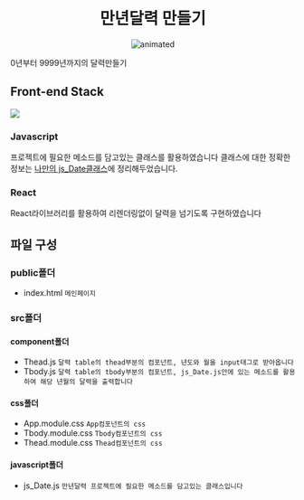 <div align="center">
  <h1>만년달력 만들기</h1>
  
</div>


<p align="center">
  <img src="https://user-images.githubusercontent.com/72478198/148873910-9123bbc0-c462-4170-8f10-c59ba25dab2b.gif" alt="animated" />
  
  
</p>


0년부터 9999년까지의 달력만들기



## Front-end Stack

<img src="https://img.shields.io/badge/React-E34F26?style=flat-square&logo=React&logoColor=white"/>

### Javascript

프로젝트에 필요한 메소드를 담고있는 클래스를 활용하였습니다
클래스에 대한 정확한 정보는 [나만의 js_Date클래스]에 정리해두었습니다.

[나만의 js_Date클래스]: https://github.com/jun-seok816/my_-js_Date-Class 

### React
React라이브러리를 활용하여 리렌더링없이 달력을 넘기도록 구현하였습니다

## 파일 구성

### public폴더
- index.html `메인페이지`


### src폴더

#### component폴더
- Thead.js `달력 table의 thead부분의 컴포넌트, 년도와 월을 input태그로 받아옵니다`
- Tbody.js `달력 table의 tbody부분의 컴포넌트, js_Date.js안에 있는 메소드를 활용하여 해당 년월의 달력을 출력합니다`

#### css폴더
- App.module.css `App컴포넌트의 css`
- Tbody.module.css `Tbody컴포넌트의 css`
- Thead.module.css `Thead컴포넌트의 css` 

#### javascript폴더
- js_Date.js `만년달력 프로젝트에 필요한 메소드를 담고있는 클래스입니다`

